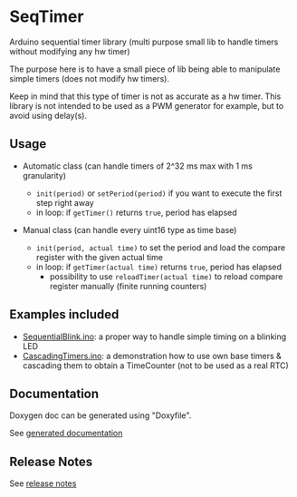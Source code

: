 # SeqTimer

Arduino sequential timer library (multi purpose small lib to handle timers without modifying any hw timer)

The purpose here is to have a small piece of lib being able to manipulate simple timers (does not modify hw timers).

Keep in mind that this type of timer is not as accurate as a hw timer.
This library is not intended to be used as a PWM generator for example, but to avoid using delay(s).

## Usage

- Automatic class (can handle timers of 2^32 ms max with 1 ms granularity)
  - `init(period)` or `setPeriod(period)` if you want to execute the first step right away
  - in loop: if `getTimer()` returns `true`, period has elapsed

- Manual class (can handle every uint16 type as time base)
  - `init(period, actual time)` to set the period and load the compare register with the given actual time
  - in loop: if `getTimer(actual time)` returns `true`, period has elapsed
    - possibility to use `reloadTimer(actual time)` to reload compare register manually (finite running counters)

## Examples included

- [SequentialBlink.ino](examples/SequentialBlink/SequentialBlink.ino): a proper way to handle simple timing on a blinking LED
- [CascadingTimers.ino](examples/CascadingTimers/CascadingTimers.ino): a demonstration how to use own base timers & cascading them to obtain a TimeCounter (not to be used as a real RTC)

## Documentation

Doxygen doc can be generated using "Doxyfile".

See [generated documentation](https://smfsw.github.io/SeqTimer/)

## Release Notes

See [release notes](ReleaseNotes.md)
